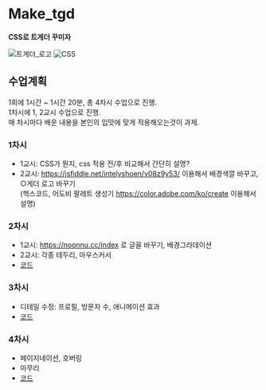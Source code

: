 # Make_tgd
**CSS로 트게더 꾸미자**

![트게더_로고](https://static-cdn.jtvnw.net/jtv_user_pictures/c7f45a92-891c-42ff-9025-f918ee0a11ec-profile_image-300x300.png)
![CSS](https://heropy.blog/css/images/vendor_icons/css3.png)

## 수업계획

1회에 1시간 ~ 1시간 20분, 총 4차시 수업으로 진행.  
1차시에 1, 2교시 수업으로 진행.  
매 차시마다 배운 내용을 본인의 입맛에 맞게 적용해오는것이 과제.

### 1차시
- 1교시: CSS가 뭔지, css 적용 전/후 비교해서 간단히 설명?  
- 2교시: https://jsfiddle.net/intelyshoen/v08z9y53/ 이용해서 배경색깔 바꾸고, ○게더 로고 바꾸기  
(헥스코드, 어도비 팔레트 생성기 https://color.adobe.com/ko/create 이용해서 설명)


### 2차시
- 1교시: https://noonnu.cc/index 로 글꼴 바꾸기, 배경그라데이션
- 2교시: 각종 테두리, 마우스커서
- [코드](2nd_lec.md)

### 3차시
- 디테일 수정: 프로필, 방문자 수, 애니메이션 효과
- [코드](3rd_lec.md)

### 4차시
- 페이지네이션, 호버링
- 마무리
- [코드](4th_lec.md)

